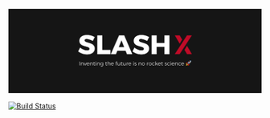 ![Jumbotron](.github/jumbotron.png)

[![Build Status](https://travis-ci.org/slashsquad/slashx.co.svg?branch=feature%2Fci)](https://travis-ci.org/slashsquad/slashx.co)
